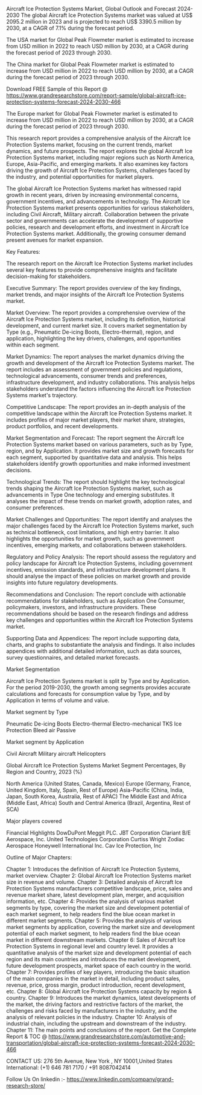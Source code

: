 Aircraft Ice Protection Systems Market, Global Outlook and Forecast 2024-2030
The global Aircraft Ice Protection Systems market was valued at US$ 2095.2 million in 2023 and is projected to reach US$ 3390.5 million by 2030, at a CAGR of 7.1% during the forecast period.

The USA market for Global Peak Flowmeter market is estimated to increase from USD million in 2022 to reach USD million by 2030, at a CAGR during the forecast period of 2023 through 2030.

The China market for Global Peak Flowmeter market is estimated to increase from USD million in 2022 to reach USD million by 2030, at a CAGR during the forecast period of 2023 through 2030.

Download FREE Sample of this Report @ https://www.grandresearchstore.com/report-sample/global-aircraft-ice-protection-systems-forecast-2024-2030-466

The Europe market for Global Peak Flowmeter market is estimated to increase from USD million in 2022 to reach USD million by 2030, at a CAGR during the forecast period of 2023 through 2030.

This research report provides a comprehensive analysis of the Aircraft Ice Protection Systems market, focusing on the current trends, market dynamics, and future prospects. The report explores the global Aircraft Ice Protection Systems market, including major regions such as North America, Europe, Asia-Pacific, and emerging markets. It also examines key factors driving the growth of Aircraft Ice Protection Systems, challenges faced by the industry, and potential opportunities for market players.

The global Aircraft Ice Protection Systems market has witnessed rapid growth in recent years, driven by increasing environmental concerns, government incentives, and advancements in technology. The Aircraft Ice Protection Systems market presents opportunities for various stakeholders, including Civil Aircraft, Military aircraft. Collaboration between the private sector and governments can accelerate the development of supportive policies, research and development efforts, and investment in Aircraft Ice Protection Systems market. Additionally, the growing consumer demand present avenues for market expansion.

Key Features:

The research report on the Aircraft Ice Protection Systems market includes several key features to provide comprehensive insights and facilitate decision-making for stakeholders.

Executive Summary: The report provides overview of the key findings, market trends, and major insights of the Aircraft Ice Protection Systems market.

Market Overview: The report provides a comprehensive overview of the Aircraft Ice Protection Systems market, including its definition, historical development, and current market size. It covers market segmentation by Type (e.g., Pneumatic De-icing Boots, Electro-thermal), region, and application, highlighting the key drivers, challenges, and opportunities within each segment.

Market Dynamics: The report analyses the market dynamics driving the growth and development of the Aircraft Ice Protection Systems market. The report includes an assessment of government policies and regulations, technological advancements, consumer trends and preferences, infrastructure development, and industry collaborations. This analysis helps stakeholders understand the factors influencing the Aircraft Ice Protection Systems market's trajectory.

Competitive Landscape: The report provides an in-depth analysis of the competitive landscape within the Aircraft Ice Protection Systems market. It includes profiles of major market players, their market share, strategies, product portfolios, and recent developments.

Market Segmentation and Forecast: The report segment the Aircraft Ice Protection Systems market based on various parameters, such as by Type, region, and by Application. It provides market size and growth forecasts for each segment, supported by quantitative data and analysis. This helps stakeholders identify growth opportunities and make informed investment decisions.

Technological Trends: The report should highlight the key technological trends shaping the Aircraft Ice Protection Systems market, such as advancements in Type One technology and emerging substitutes. It analyses the impact of these trends on market growth, adoption rates, and consumer preferences.

Market Challenges and Opportunities: The report identify and analyses the major challenges faced by the Aircraft Ice Protection Systems market, such as technical bottleneck, cost limitations, and high entry barrier. It also highlights the opportunities for market growth, such as government incentives, emerging markets, and collaborations between stakeholders.

Regulatory and Policy Analysis: The report should assess the regulatory and policy landscape for Aircraft Ice Protection Systems, including government incentives, emission standards, and infrastructure development plans. It should analyse the impact of these policies on market growth and provide insights into future regulatory developments.

Recommendations and Conclusion: The report conclude with actionable recommendations for stakeholders, such as Application One Consumer, policymakers, investors, and infrastructure providers. These recommendations should be based on the research findings and address key challenges and opportunities within the Aircraft Ice Protection Systems market.

Supporting Data and Appendices: The report include supporting data, charts, and graphs to substantiate the analysis and findings. It also includes appendices with additional detailed information, such as data sources, survey questionnaires, and detailed market forecasts.

Market Segmentation

Aircraft Ice Protection Systems market is split by Type and by Application. For the period 2019-2030, the growth among segments provides accurate calculations and forecasts for consumption value by Type, and by Application in terms of volume and value.

Market segment by Type

Pneumatic De-icing Boots
Electro-thermal
Electro-mechanical
TKS Ice Protection
Bleed air
Passive

Market segment by Application

Civil Aircraft
Military aircraft
Helicopters

Global Aircraft Ice Protection Systems Market Segment Percentages, By Region and Country, 2023 (%)

North America (United States, Canada, Mexico)
Europe (Germany, France, United Kingdom, Italy, Spain, Rest of Europe)
Asia-Pacific (China, India, Japan, South Korea, Australia, Rest of APAC)
The Middle East and Africa (Middle East, Africa)
South and Central America (Brazil, Argentina, Rest of SCA)

Major players covered

Financial Highlights
DowDuPont
Meggit PLC.
JBT Corporation
Clariant
B/E Aerospace, Inc.
United Technologies Corporation
Curtiss Wright
Zodiac Aerospace
Honeywell International Inc.
Cav Ice Protection, Inc

Outline of Major Chapters:

Chapter 1: Introduces the definition of Aircraft Ice Protection Systems, market overview.
Chapter 2: Global Aircraft Ice Protection Systems market size in revenue and volume.
Chapter 3: Detailed analysis of Aircraft Ice Protection Systems manufacturers competitive landscape, price, sales and revenue market share, latest development plan, merger, and acquisition information, etc.
Chapter 4: Provides the analysis of various market segments by type, covering the market size and development potential of each market segment, to help readers find the blue ocean market in different market segments.
Chapter 5: Provides the analysis of various market segments by application, covering the market size and development potential of each market segment, to help readers find the blue ocean market in different downstream markets.
Chapter 6: Sales of Aircraft Ice Protection Systems in regional level and country level. It provides a quantitative analysis of the market size and development potential of each region and its main countries and introduces the market development, future development prospects, market space of each country in the world.
Chapter 7: Provides profiles of key players, introducing the basic situation of the main companies in the market in detail, including product sales, revenue, price, gross margin, product introduction, recent development, etc.
Chapter 8: Global Aircraft Ice Protection Systems capacity by region & country.
Chapter 9: Introduces the market dynamics, latest developments of the market, the driving factors and restrictive factors of the market, the challenges and risks faced by manufacturers in the industry, and the analysis of relevant policies in the industry.
Chapter 10: Analysis of industrial chain, including the upstream and downstream of the industry.
Chapter 11: The main points and conclusions of the report.
Get the Complete Report & TOC @ https://www.grandresearchstore.com/automotive-and-transportation/global-aircraft-ice-protection-systems-forecast-2024-2030-466

CONTACT US:
276 5th Avenue, New York , NY 10001,United States
International: (+1) 646 781 7170 / +91 8087042414

Follow Us On linkedin :- https://www.linkedin.com/company/grand-research-store/
